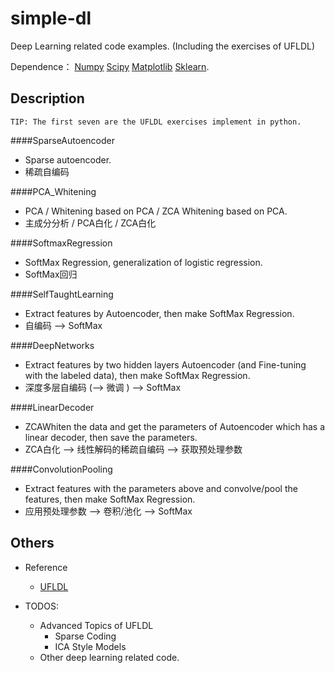 # simple-dl
Deep Learning related code examples. (Including the exercises of UFLDL)

Dependence：
[Numpy](http://www.numpy.org/)
[Scipy](https://www.scipy.org/)
[Matplotlib](http://matplotlib.org/)
[Sklearn](http://scikit-learn.org/).


## Description 
    TIP: The first seven are the UFLDL exercises implement in python.
    
####SparseAutoencoder
 - Sparse autoencoder.
 - 稀疏自编码
   
####PCA_Whitening
 - PCA / Whitening based on PCA / ZCA Whitening based on PCA.
 - 主成分分析 / PCA白化 / ZCA白化
   
####SoftmaxRegression
 - SoftMax Regression, generalization of logistic regression.
 - SoftMax回归
   
####SelfTaughtLearning
 - Extract features by Autoencoder, then make SoftMax Regression.
 - 自编码  -->  SoftMax
   
####DeepNetworks
 - Extract features by two hidden layers Autoencoder (and Fine-tuning with the labeled data), then make SoftMax Regression.
 - 深度多层自编码 (--> 微调 ) --> SoftMax 
    
####LinearDecoder
 - ZCAWhiten the data and get the parameters of Autoencoder which has a linear decoder, then save the parameters. 
 - ZCA白化 --> 线性解码的稀疏自编码 --> 获取预处理参数
   
####ConvolutionPooling
 - Extract features with the parameters above and convolve/pool the features, then make SoftMax Regression.
 - 应用预处理参数 --> 卷积/池化 --> SoftMax
   


## Others

- Reference
    - [UFLDL](http://ufldl.stanford.edu/wiki/index.php/UFLDL_Tutorial)
   
- TODOS: 
    - Advanced Topics of UFLDL
        - Sparse Coding
        - ICA Style Models
    - Other deep learning related code.
  
